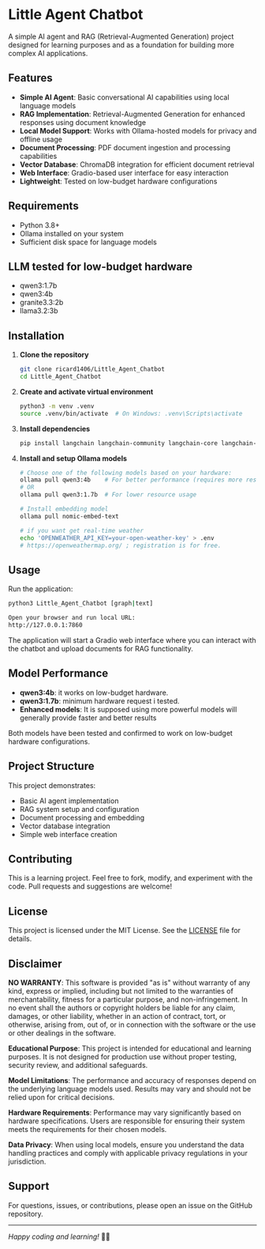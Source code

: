 ﻿# Little Agent Chatbot

A simple AI agent and RAG (Retrieval-Augmented Generation) project designed for learning purposes and as a foundation for building more complex AI applications.

## Features

- **Simple AI Agent**: Basic conversational AI capabilities using local language models
- **RAG Implementation**: Retrieval-Augmented Generation for enhanced responses using document knowledge
- **Local Model Support**: Works with Ollama-hosted models for privacy and offline usage
- **Document Processing**: PDF document ingestion and processing capabilities
- **Vector Database**: ChromaDB integration for efficient document retrieval
- **Web Interface**: Gradio-based user interface for easy interaction
- **Lightweight**: Tested on low-budget hardware configurations

## Requirements

- Python 3.8+
- Ollama installed on your system
- Sufficient disk space for language models

## LLM tested for low-budget hardware
- qwen3:1.7b
- qwen3:4b
- granite3.3:2b
- llama3.2:3b

## Installation

1. **Clone the repository**
   ```bash
   git clone ricard1406/Little_Agent_Chatbot
   cd Little_Agent_Chatbot
   ```

2. **Create and activate virtual environment**
   ```bash
   python3 -m venv .venv
   source .venv/bin/activate  # On Windows: .venv\Scripts\activate
   ```

3. **Install dependencies**
   ```bash
   pip install langchain langchain-community langchain-core langchain-ollama langchain-chroma sentence-transformers pypdf python-dotenv unstructured[pdf] tiktoken gradio
   ```

4. **Install and setup Ollama models**
   ```bash
   # Choose one of the following models based on your hardware:
   ollama pull qwen3:4b    # For better performance (requires more resources)
   # OR
   ollama pull qwen3:1.7b  # For lower resource usage
   
   # Install embedding model
   ollama pull nomic-embed-text

   # if you want get real-time weather
   echo 'OPENWEATHER_API_KEY=your-open-weather-key' > .env
   # https://openweathermap.org/ ; registration is for free.
   ```

## Usage

Run the application:
```bash
python3 Little_Agent_Chatbot [graph|text]

Open your browser and run local URL:
http://127.0.0.1:7860
```

The application will start a Gradio web interface where you can interact with the chatbot and upload documents for RAG functionality.

## Model Performance

- **qwen3:4b**: it works on low-budget hardware.
- **qwen3:1.7b**: minimum hardware request i tested.
- **Enhanced models**: It is supposed using more powerful models will generally provide faster and better results

Both models have been tested and confirmed to work on low-budget hardware configurations.

## Project Structure

This project demonstrates:
- Basic AI agent implementation
- RAG system setup and configuration
- Document processing and embedding
- Vector database integration
- Simple web interface creation

## Contributing

This is a learning project. Feel free to fork, modify, and experiment with the code. Pull requests and suggestions are welcome!

## License

This project is licensed under the MIT License. See the [LICENSE](LICENSE) file for details.

## Disclaimer

**NO WARRANTY**: This software is provided "as is" without warranty of any kind, express or implied, including but not limited to the warranties of merchantability, fitness for a particular purpose, and non-infringement. In no event shall the authors or copyright holders be liable for any claim, damages, or other liability, whether in an action of contract, tort, or otherwise, arising from, out of, or in connection with the software or the use or other dealings in the software.

**Educational Purpose**: This project is intended for educational and learning purposes. It is not designed for production use without proper testing, security review, and additional safeguards.

**Model Limitations**: The performance and accuracy of responses depend on the underlying language models used. Results may vary and should not be relied upon for critical decisions.

**Hardware Requirements**: Performance may vary significantly based on hardware specifications. Users are responsible for ensuring their system meets the requirements for their chosen models.

**Data Privacy**: When using local models, ensure you understand the data handling practices and comply with applicable privacy regulations in your jurisdiction.

## Support

For questions, issues, or contributions, please open an issue on the GitHub repository.

---

*Happy coding and learning!* 🤖✨
